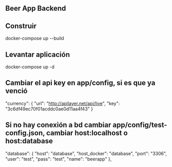 ## Beer App Backend

## Construir
docker-compose up --build

## Levantar aplicación
docker-compose up -d

## Cambiar el api key en app/config, si es que ya venció
"currency": {
    "url": "http://apilayer.net/api/live",
    "key": "3c6df49ec70f01acddc0ae0d11aa4f43"
  }

## Si no hay conexión a bd cambiar app/config/test-config.json, cambiar host:localhost o host:database

  "database": {
    "host": "database",
    "host_docker": "database",
    "port": "3306",
    "user": "test",
    "pass": "test",
    "name": "beerapp"
  },